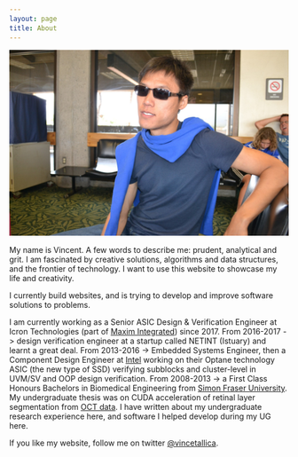 ```yaml
---
layout: page
title: About
---
```


![My name is Vincent.](/assets/blueman.JPG)

My name is Vincent. A few words to describe me: prudent, analytical and grit.
I am fascinated by creative solutions, algorithms and data structures, and the frontier of technology. I want to use this website to showcase my life and creativity.

I currently build websites, and is trying to develop and improve software solutions to problems.

I am currently working as a Senior ASIC Design & Verification Engineer at Icron Technologies (part of [Maxim Integrated](https://www.maximintegrated.com/en.html)) since 2017.
From 2016-2017 -> design verification engineer at a startup called NETINT (Istuary) and learnt a great deal.
From 2013-2016 -> Embedded Systems Engineer, then a Component Design Engineer at [Intel](http://intel.com) working on their Optane technology ASIC (the new type of SSD) verifying subblocks and cluster-level in UVM/SV and OOP design verification.
From 2008-2013 -> a First Class Honours Bachelors in Biomedical Engineering from [Simon Fraser University](http://sfu.ca). My undergraduate thesis was on CUDA acceleration of retinal layer segmentation from [OCT data](https://en.wikipedia.org/wiki/Optical_coherence_tomography).  I have
written about my undergraduate research experience here, and software I helped
develop during my UG here.

If you like my website, follow me on twitter [@vincetallica](https://twitter.com/vincetallica).
